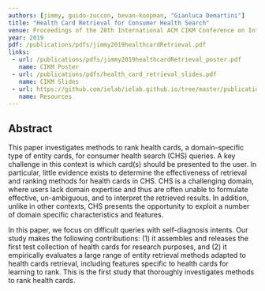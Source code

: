 ```yaml
---
authors: [jimmy, guido-zuccon, bevan-koopman, "Gianluca Demartini"]
title: "Health Card Retrieval for Consumer Health Search"
venue: Proceedings of the 28th International ACM CIKM Conference on Information and Knowledge Management (CIKM '19)
year: 2019
pdf: /publications/pdfs/jimmy2019healthcardRetrieval.pdf
links: 
 - url: /publications/pdfs/jimmy2019healthcardRetrieval_poster.pdf
   name: CIKM Poster
 - url: /publications/pdfs/health_card_retrieval_slides.pdf
   name: CIKM Slides
 - url: https://github.com/ielab/ielab.github.io/tree/master/publications/CIKM2019_HealthCardRetrieval
   name: Resources
---
```


## Abstract

This paper investigates methods to rank health cards, a domain-specific type of entity cards,  for consumer health search (CHS) queries. A key challenge in this context is which card(s) should be presented to the user. In particular, little evidence exists to determine the effectiveness of retrieval and ranking methods for health cards in CHS. CHS is a challenging domain, where  users lack domain expertise and thus are often unable to formulate effective, un-ambiguous, and to interpret the retrieved results. In addition, unlike in other contexts, CHS presents the opportunity to exploit a number of domain specific characteristics and features.

In this paper, we focus on difficult queries with self-diagnosis intents. Our study makes the following contributions: (1) it assembles and releases the first test collection of health cards for research purposes, and (2) it empirically evaluates a large range of entity retrieval methods adapted to health cards retrieval, including features specific to health cards for learning to rank. This is the first study that thoroughly investigates methods to rank health cards.
